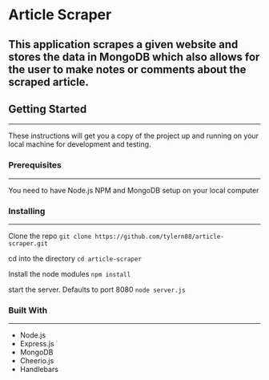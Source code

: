 # Article Scraper

This application scrapes a given website and stores the data in MongoDB which also allows for the user to make notes or comments about the scraped article.
---------

## Getting Started
----------
These instructions will get you a copy of the project up and running on your local machine for development and testing. 

### Prerequisites
------
You need to have Node.js NPM and MongoDB setup on your local computer

### Installing
-------
Clone the repo 
`git clone https://github.com/tylern88/article-scraper.git`

cd into the directory
`cd article-scraper`

Install the node modules
`npm install`

start the server. Defaults to port 8080
`node server.js`

### Built With
------
* Node.js 
* Express.js
* MongoDB 
* Cheerio.js
* Handlebars

